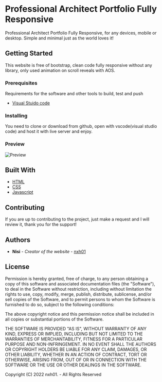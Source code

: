 # Professional Architect Portfolio Fully Responsive

Professional Architect Portfolio Fully Responsive, for any devices, mobile or desktop. Simple and minimal just as the world loves it!

## Getting Started

This website is free of bootstrap, clean code fully responsive without any library, only used animation on scroll reveals with AOS.

### Prerequisites

Requirements for the software and other tools to build, test and push 
- [Visual Stuido code](https://code.visualstudio.com/)

### Installing

You need to clone or download from github, open with vscode(visual studio code) and host it with live server and enjoy.

### Preview
![Preview](https://user-images.githubusercontent.com/80894732/152311779-e830f626-df40-464e-a4ac-105f010c7cd1.png)

## Built With

  - [HTML]()
  - [CSS]()
  - [Javascript]()

## Contributing
If you are up to contributing to the project, just make a request and I will review it, thank you for the support!

## Authors

  - **Nisi** - *Creator of the website* -
    [nxh01](https://github.com/nxh01)

## License

Permission is hereby granted, free of charge, to any person obtaining a copy
of this software and associated documentation files (the "Software"), to deal
in the Software without restriction, including without limitation the rights
to use, copy, modify, merge, publish, distribute, sublicense, and/or sell
copies of the Software, and to permit persons to whom the Software is
furnished to do so, subject to the following conditions:

The above copyright notice and this permission notice shall be included in all
copies or substantial portions of the Software.

THE SOFTWARE IS PROVIDED "AS IS", WITHOUT WARRANTY OF ANY KIND, EXPRESS OR
IMPLIED, INCLUDING BUT NOT LIMITED TO THE WARRANTIES OF MERCHANTABILITY,
FITNESS FOR A PARTICULAR PURPOSE AND NON-INFRINGEMENT. IN NO EVENT SHALL THE
AUTHORS OR COPYRIGHT HOLDERS BE LIABLE FOR ANY CLAIM, DAMAGES, OR OTHER
LIABILITY, WHETHER IN AN ACTION OF CONTRACT, TORT OR OTHERWISE, ARISING FROM,
OUT OF OR IN CONNECTION WITH THE SOFTWARE OR THE USE OR OTHER DEALINGS IN THE
SOFTWARE.

Copyright (C) 2022 nxh01. - All Rights Reserved 
